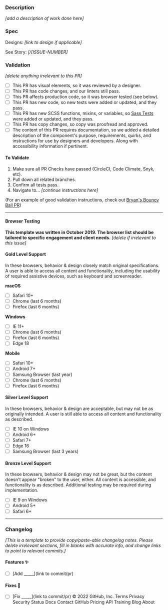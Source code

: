 
### Description

_[add a description of work done here]_

### Spec
Designs: _[link to design if applicable]_

See Story: _[/[ISSUE-NUMBER]_

### Validation
_[delete anything irrelevant to this PR]_

* [ ] This PR has visual elements, so it was reviewed by a designer.
* [ ] This PR has code changes, and our linters still pass.
* [ ] This PR affects production code, so it was browser tested (see below).
* [ ] This PR has new code, so new tests were added or updated, and they pass.
* [ ] This PR has new SCSS functions, mixins, or variables, so [Sass Tests](https://seesparkbox.com/foundry/how_and_why_we_unit_test_our_sass) were added or updated, and they pass.
* [ ] This PR has copy changes, so copy was proofread and approved.
* [ ] The content of this PR requires documentation, so we added a detailed description of the component's purpose, requirements, quirks, and instructions for use by designers and developers. Along with accessibility information if pertinent.

#### To Validate
  1. Make sure all PR Checks have passed (CircleCI, Code Climate, Snyk, etc).
  2. Pull down all related branches.
  3. Confirm all tests pass.
  4. Navigate to... _[continue instructions here]_  

  (For an example of good validation instructions, check out [Bryan's Bouncy Ball PR](https://github.com/sparkbox/bouncy-ball/pull/56#issue-192153701))

---

#### Browser Testing
**This template was written in October 2019. The browser list should be tailored to specific engagement and client needs.**
_[delete if irrelevant to this issue]_

#### Gold Level Support

In these browsers, behavior & design closely match original specifications. A user is able to access all content and functionality, including the usability of required assistive devices, such as keyboard and screenreader.

**macOS**
* [ ] Safari 10+ 
* [ ] Chrome (last 6 months)
* [ ] Firefox (last 6 months)

**Windows**
* [ ] IE 11+
* [ ] Chrome (last 6 months)
* [ ] Firefox (last 6 months)
* [ ] Edge 18

**Mobile**

* [ ] Safari 10+
* [ ] Android 7+
* [ ] Samsung Browser (last year)
* [ ] Chrome (last 6 months)
* [ ] Firefox (last 6 months)

#### Silver Level Support

In these browsers, behavior & design are acceptable, but may not be as originally intended. A user is still able to access all content and functionality as described.

* [ ] IE 10 on Windows
* [ ] Android 6+
* [ ] Safari 7+
* [ ] Edge 16
* [ ] Samsung Browser (last 3 years)

#### Bronze Level Support

In these browsers, behavior & design may not be great, but the content doesn't appear "broken" to the user, either. All content is accessible, and functionality is as described. Additional testing may be required during implementation.

* [ ] IE 9 on Windows
* [ ] Android 5+
* [ ] Safari 6+

---

### Changelog

_[This is a template to provide copy/paste-able changelog notes. Please delete irrelevant sections, fill in blanks with accurate info, and change links to point to relevant commits.]_

#### Features ✨

* [ ] [Add _____](link to commit/pr)

#### Fixes 🚧

* [ ] [Fix _____](link to commit/pr)
© 2022 GitHub, Inc.
Terms
Privacy
Security
Status
Docs
Contact GitHub
Pricing
API
Training
Blog
About
